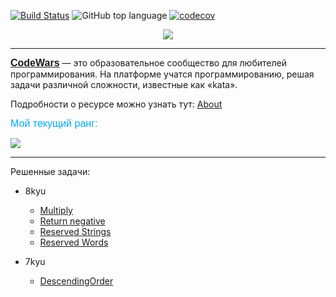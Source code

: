 [![Build Status](https://travis-ci.org/IuriyG/CodeWars.svg?branch=main)](https://travis-ci.org/IuriyG/CodeWars)
![GitHub top language](https://img.shields.io/github/languages/top/IuriyG/CodeWars?color=success)
[![codecov](https://codecov.io/gh/IuriyG/CodeWars/branch/master/graph/badge.svg)](https://codecov.io/gh/IuriyG/CodeWars)

<p align="center">
  <img src="https://www.codewars.com/assets/logos/logo-square-red-big-c74ae0e7a89b33acd3beb1f08229630391934650e3bbd30ddc40e8be5bbfc71e.png"/>
</p>

---

<font size="3" color="#03A9F4" face="Arial"><b>[CodeWars](https://www.codewars.com "Платформа с разными заданиями — от алгоритмов до шаблонов проектирования.")</b></font> — это образовательное сообщество для любителей программирования. На платформе учатся программированию, решая задачи различной сложности, известные как «kata».

Подробности о ресурсе можно узнать тут: [About](https://www.codewars.com/about)

<font size="3" color="#03A9F4" face="Arial">Мой текущий ранг: </font>

![](https://www.codewars.com/users/BeOrig/badges/small)

---

Решенные задачи:

+ 8kyu
  + [Multiply]()
  + [Return negative]()
  + [Reserved Strings]()
  + [Reserved Words]()

+ 7kyu
  + [DescendingOrder]()
